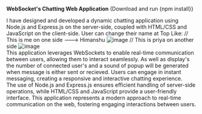**WebSocket's Chatting Web Application** (Download and run  {npm install}}

I have designed and developed a dynamic chatting application using Node.js and Express.js on the server-side, 
coupled with HTML/CSS and JavaScript on the client-side.
User can change their name at Top Like:
// This is me on one side ---> Himanshu
![image](https://github.com/HimanshuDelbatiyan/Chat_Application-WebSokcets-/assets/155404631/07e536f8-9002-4336-8a6d-f8efcca25e55)
// This is priya on another side
![image](https://github.com/HimanshuDelbatiyan/Chat_Application-WebSokcets-/assets/155404631/62bc584a-3e2c-4ed8-a828-ff80d671e180)
<br>
This application leverages WebSockets to enable real-time communication between users, allowing them to interact seamlessly.
As well as display's the number of connected user's and a sound of popup will be generated when message is either sent or recieved.
Users can engage in instant messaging, creating a responsive and interactive chatting experience. 
<br>
The use of Node.js and Express.js ensures efficient handling of server-side operations, while HTML/CSS and JavaScript provide a user-friendly interface. 
This application represents a modern approach to real-time communication on the web, fostering engaging interactions between users.
